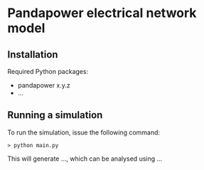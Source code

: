 # Pandapower electrical network model

## Installation

Required Python packages:

 * pandapower x.y.z
 * ...

## Running a simulation

To run the simulation, issue the following command:
```
> python main.py
```

This will generate ..., which can be analysed using ...

